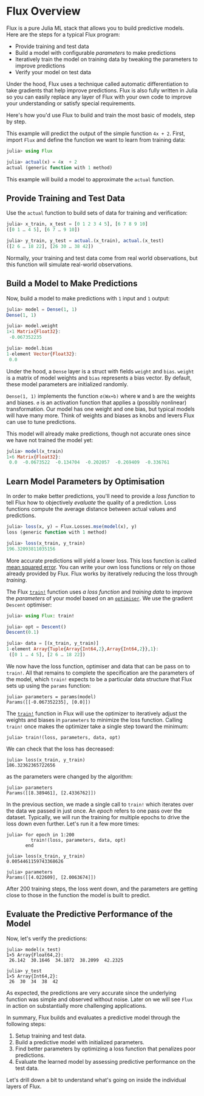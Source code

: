 # Flux Overview

Flux is a pure Julia ML stack that allows you to build predictive models. Here are the steps for a typical Flux program:

- Provide training and test data
- Build a model with configurable *parameters* to make predictions
- Iteratively train the model on training data by tweaking the parameters to improve predictions
- Verify your model on test data

Under the hood, Flux uses a technique called automatic differentiation to take gradients that help improve predictions. Flux is also fully written in Julia so you can easily replace any layer of Flux with your own code to improve your understanding or satisfy special requirements.

Here's how you'd use Flux to build and train the most basic of models, step by step.

This example will predict the output of the simple function `4x + 2`. First, import `Flux` and define the function we want to learn from training data:

```julia
julia> using Flux

julia> actual(x) = 4x  + 2
actual (generic function with 1 method)
```

This example will build a model to approximate the `actual` function.

## Provide Training and Test Data

Use the `actual` function to build sets of data for training and verification:

```julia
julia> x_train, x_test = [0 1 2 3 4 5], [6 7 8 9 10]
([0 1 … 4 5], [6 7 … 9 10])

julia> y_train, y_test = actual.(x_train), actual.(x_test)
([2 6 … 18 22], [26 30 … 38 42])
```

Normally, your training and test data come from real world observations, but this function will simulate real-world observations.

## Build a Model to Make Predictions

Now, build a model to make predictions with `1` input and `1` output:

```julia
julia> model = Dense(1, 1)
Dense(1, 1)

julia> model.weight
1×1 Matrix{Float32}:
 -0.067352235

julia> model.bias
1-element Vector{Float32}:
 0.0
```

Under the hood, a `Dense` layer is a struct with fields `weight` and `bias`. `weight` is a matrix of model weights and `bias` represents a bias vector. By default, these model parameters are initialized randomly.

`Dense(1, 1)` implements the function `σ(Wx+b)` where `W` and `b` are the weights and biases. `σ` is an activation function that applies a (possibly nonlinear) transformation. Our model has one weight and one bias, but typical models will have many more. Think of weights and biases as knobs and levers Flux can use to tune predictions.

This model will already make predictions, though not accurate ones since we have not trained the model yet:

```julia
julia> model(x_train)
1×6 Matrix{Float32}:
 0.0  -0.0673522  -0.134704  -0.202057  -0.269409  -0.336761
```

## Learn Model Parameters by Optimisation

In order to make better predictions, you'll need to provide a *loss function* to tell Flux how to objectively *evaluate* the quality of a prediction. Loss functions compute the average distance between actual values and predictions. 

```julia
julia> loss(x, y) = Flux.Losses.mse(model(x), y)
loss (generic function with 1 method)

julia> loss(x_train, y_train)
196.32093811035156
```

More accurate predictions will yield a lower loss. This loss function is called [mean squared error](https://www.statisticshowto.com/probability-and-statistics/statistics-definitions/mean-squared-error/). You can write your own loss functions or rely on those already provided by Flux. Flux works by iteratively reducing the loss through *training*.

The Flux [`train!`](@ref) function uses *a loss function* and *training data* to improve the *parameters* of your model based on an [`optimiser`](../training/optimisers.md). We use the gradient `Descent` optimiser:

```julia
julia> using Flux: train!

julia> opt = Descent()
Descent(0.1)

julia> data = [(x_train, y_train)]
1-element Array{Tuple{Array{Int64,2},Array{Int64,2}},1}:
 ([0 1 … 4 5], [2 6 … 18 22])
```

We now have the loss function, optimiser and data that can be pass on to `train!`. All that remains to complete the specification are the parameters of the model, which `train!` expects to be a particular data structure that Flux sets up using the `params` function:

```
julia> parameters = params(model)
Params([[-0.067352235], [0.0]])
```

The [`train!`](@ref) function in Flux will use the optimizer to iteratively adjust the weights and biases in `parameters` to minimize the loss function. Calling `train!` once makes the optimizer take a single step toward the minimum: 

```
julia> train!(loss, parameters, data, opt)
```

We can check that the loss has decreased:

```
julia> loss(x_train, y_train)
186.32362365722656
```

as the parameters were changed by the algorithm:

```
julia> parameters
Params([[8.389461], [2.4336762]])
```

In the previous section, we made a single call to `train!` which iterates over the data we passed in just once. An *epoch* refers to one pass over the dataset. Typically, we will run the training for multiple epochs to drive the loss down even further. Let's run it a few more times:

```
julia> for epoch in 1:200
         train!(loss, parameters, data, opt)
       end

julia> loss(x_train, y_train)
0.0054461159743368626

julia> parameters
Params([[4.022609], [2.0063674]])
```

After 200 training steps, the loss went down, and the parameters are getting close to those in the function the model is built to predict.

## Evaluate the Predictive Performance of the Model

Now, let's verify the predictions:

```
julia> model(x_test)
1×5 Array{Float64,2}:
 26.142  30.1646  34.1872  38.2099  42.2325

julia> y_test
1×5 Array{Int64,2}:
 26  30  34  38  42
```

As expected, the predictions are very accurate since the underlying function was simple and observed without noise. Later on we will see `Flux` in action on substantially more challenging applications.

In summary, Flux builds and evaluates a predictive model through the following steps:

1. Setup training and test data.
2. Build a predictive model with initialized parameters.
3. Find better parameters by optimizing a loss function that penalizes poor predictions.
4. Evaluate the learned model by assessing predictive performance on the test data.

Let's drill down a bit to understand what's going on inside the individual layers of Flux.
